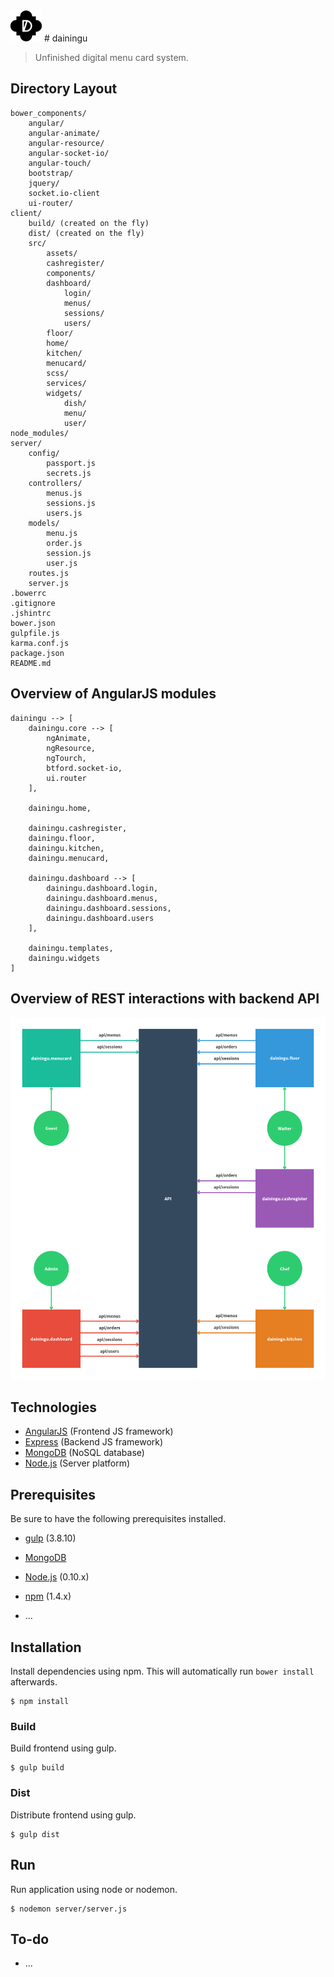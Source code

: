 <img src="./assets/logo.png" width="50" height="50" alt="dainingu">
# dainingu

> Unfinished digital menu card system.

## Directory Layout
    bower_components/
        angular/
        angular-animate/
        angular-resource/
        angular-socket-io/
        angular-touch/
        bootstrap/
        jquery/
        socket.io-client
        ui-router/
    client/
        build/ (created on the fly)
        dist/ (created on the fly)
        src/
            assets/
            cashregister/
            components/
            dashboard/
                login/
                menus/
                sessions/
                users/
            floor/
            home/
            kitchen/
            menucard/
            scss/
            services/
            widgets/
                dish/
                menu/
                user/
    node_modules/
    server/
        config/
            passport.js
            secrets.js
        controllers/
            menus.js
            sessions.js
            users.js
        models/
            menu.js
            order.js
            session.js
            user.js
        routes.js
        server.js
    .bowerrc
    .gitignore
    .jshintrc
    bower.json
    gulpfile.js
    karma.conf.js
    package.json
    README.md



## Overview of AngularJS modules
    dainingu --> [
        dainingu.core --> [
            ngAnimate,
            ngResource,
            ngTourch,
            btford.socket-io,
            ui.router
        ],

        dainingu.home,

        dainingu.cashregister,
        dainingu.floor,
        dainingu.kitchen,
        dainingu.menucard,

        dainingu.dashboard --> [
            dainingu.dashboard.login,
            dainingu.dashboard.menus,
            dainingu.dashboard.sessions,
            dainingu.dashboard.users
        ],

        dainingu.templates,
        dainingu.widgets
    ]

Overview of REST interactions with backend API
-------------------
![Site Overview](assets/rest-interactions.png)

Technologies
-------------------
- [AngularJS](http://angularjs.org) (Frontend JS framework)
- [Express](http://expressjs.com) (Backend JS framework)
- [MongoDB](http://mongodb.com) (NoSQL database)
- [Node.js](http://nodejs.org) (Server platform)

Prerequisites
-------------------
Be sure to have the following prerequisites installed.

- [gulp](http://gulpjs.com/) (3.8.10)
- [MongoDB](http://mongodb.org)
- [Node.js](http://nodejs.org/) (0.10.x)
- [npm](https://www.npmjs.org/) (1.4.x)

- ...

## Installation
Install dependencies using npm. This will automatically run `bower install` afterwards.

```
$ npm install
```

### Build
Build frontend using gulp.

```
$ gulp build
```

### Dist
Distribute frontend using gulp.

```
$ gulp dist
```

## Run
Run application using node or nodemon.

```
$ nodemon server/server.js
```

To-do
-------------------
- ...